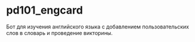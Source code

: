 # pd101_engcard
Бот для изучения английского языка с добавлением пользовательских слов в словарь и проведение викторины.
